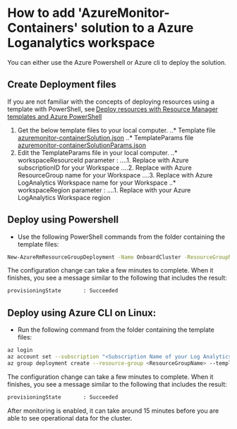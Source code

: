 # How to add 'AzureMonitor-Containers' solution to a Azure Loganalytics workspace

You can either use the Azure Powershell or Azure cli to deploy the solution.

## Create Deployment files 
If you are not familiar with the concepts of deploying resources using a template with PowerShell, see [Deploy resources with Resource Manager templates and Azure PowerShell](https://review.docs.microsoft.com/en-us/azure/azure-resource-manager/resource-group-template-deploy)

1. Get the below template files to your local computer.
..* Template file [azuremonitor-containerSolution.json](https://github.com/Microsoft/OMS-docker/blob/ci_feature_prod/docs/templates/azuremonitor-containerSolution.json)
..* TemplateParams file [azuremonitor-containerSolutionParams.json](https://github.com/Microsoft/OMS-docker/blob/ci_feature_prod/docs/templates/azuremonitor-containerSolutionParams.json)
2. Edit the TemplateParams file in your local computer.
..* workspaceResourceId parameter :
....1. Replace <SubscriptionId> with Azure subscriptionID for your Workspace
....2. Replace <ResourceGroup> with Azure ResourceGroup name for your Workspace
....3. Replace <workspaceName> with Azure LogAnalytics Workspace name for your Workspace
..* workspaceRegion parameter :
....1. Replace <eastus> with your Azure LogAnalytics Workspace region

## Deploy using Powershell
- Use the following PowerShell commands from the folder containing the template files:

``` sh 
New-AzureRmResourceGroupDeployment -Name OnboardCluster -ResourceGroupName ClusterResourceGroupName -TemplateFile .\azuremonitor-containerSolution.json -TemplateParameterFile .\azuremonitor-containerSolutionParams.json 
```

The configuration change can take a few minutes to complete. When it finishes, you see a message similar to the following that includes the result:

``` sh
provisioningState       : Succeeded 
```

## Deploy using Azure CLI on Linux:
- Run the following command from the folder containing the template files:

``` sh 
az login
az account set --subscription "<Subscription Name of your Log Analytics Workspace>"
az group deployment create --resource-group <ResourceGroupName> --template-file ./existingClusterOnboarding.json --parameters @./existingClusterParam.json 
```

The configuration change can take a few minutes to complete. When it finishes, you see a message similar to the following that includes the result:

``` sh
provisioningState       : Succeeded 
```

After monitoring is enabled, it can take around 15 minutes before you are able to see operational data for the cluster.